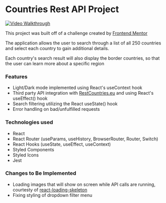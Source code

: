 # Countries Rest API Project

[![Video Walkthrough](app/public/cover-image.png)](https://www.youtube.com/watch?v=2wwytvwdBgM)

This project was built off of a challenge created by [Frontend Mentor](https://www.frontendmentor.io/challenges/rest-countries-api-with-color-theme-switcher-5cacc469fec04111f7b848ca)

The application allows the user to search through a list of all 250 countries and select each country to gain additional details. 

Each country's search result will also display the border countries, so that the user can learn more about a specific region 

### Features 
- Light/Dark mode implemented using React's useContext hook
- Third party API integration with [RestCountries.eu](https://restcountries.eu/) and using  React's useEffect() hook
- Search filtering utilizing the React useState() hook 
- Error handling on bad/unfulfilled requests 

### Technologies used 

- React 
- React Router (useParams, useHistory, BrowserRouter, Router, Switch)
- React Hooks (useState, useEffect, useContext)
- Styled Components
- Styled Icons
- Jest 

### Changes to Be Implemented 

- Loading images that will show on screen while API calls are running, courtesty of [react-loading-skeleton](https://github.com/dvtng/react-loading-skeleton)
- Fixing styling of dropdown filter menu 